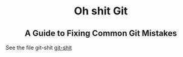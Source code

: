 <h1 align="center">
  Oh shit Git
</h1>
<h2 align="center">  
  A Guide to Fixing Common Git Mistakes
</h2>
<p> 
  See the file git-shit <a href="./gitshit">git-shit</a>
</p>
